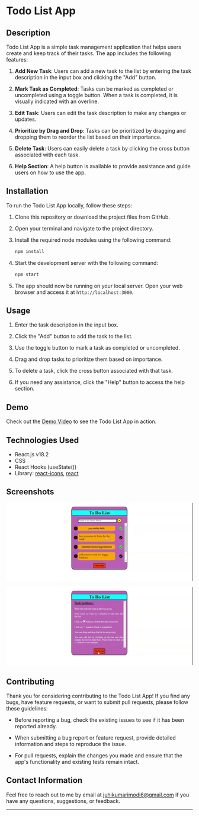 # Todo List App

## Description

Todo List App is a simple task management application that helps users create and keep track of their tasks. The app includes the following features:

1. **Add New Task**: Users can add a new task to the list by entering the task description in the input box and clicking the "Add" button.

2. **Mark Task as Completed**: Tasks can be marked as completed or uncompleted using a toggle button. When a task is completed, it is visually indicated with an overline.

3. **Edit Task**: Users can edit the task description to make any changes or updates.

4. **Prioritize by Drag and Drop**: Tasks can be prioritized by dragging and dropping them to reorder the list based on their importance.

5. **Delete Task**: Users can easily delete a task by clicking the cross button associated with each task.

6. **Help Section**: A help button is available to provide assistance and guide users on how to use the app.

## Installation

To run the Todo List App locally, follow these steps:

1. Clone this repository or download the project files from GitHub.

2. Open your terminal and navigate to the project directory.

3. Install the required node modules using the following command:

   ```bash
   npm install
   ```

4. Start the development server with the following command:

   ```bash
   npm start
   ```

5. The app should now be running on your local server. Open your web browser and access it at `http://localhost:3000`.

## Usage

1. Enter the task description in the input box.

2. Click the "Add" button to add the task to the list.

3. Use the toggle button to mark a task as completed or uncompleted.

4. Drag and drop tasks to prioritize them based on importance.

5. To delete a task, click the cross button associated with that task.

6. If you need any assistance, click the "Help" button to access the help section.

## Demo

Check out the [Demo Video](https://github.com/juhikumarimodi6/React-todo-list/blob/main/Todo-list-video.webm) to see the Todo List App in action.

## Technologies Used

- React.js v18.2
- CSS
- React Hooks (useState())
- Library: [react-icons](https://react-icons.github.io/react-icons/), [react](https://react.dev/learn)

## Screenshots

![Todo List App Screenshot 1](todo-list-screenshot1.jpg)

![Todo List App Screenshot 2](todo-list-screenshot2.jpg)

## Contributing

Thank you for considering contributing to the Todo List App! If you find any bugs, have feature requests, or want to submit pull requests, please follow these guidelines:

- Before reporting a bug, check the existing issues to see if it has been reported already.

- When submitting a bug report or feature request, provide detailed information and steps to reproduce the issue.

- For pull requests, explain the changes you made and ensure that the app's functionality and existing tests remain intact.

## Contact Information

Feel free to reach out to me by email at juhikumarimodi6@gmail.com if you have any questions, suggestions, or feedback.

---

   
